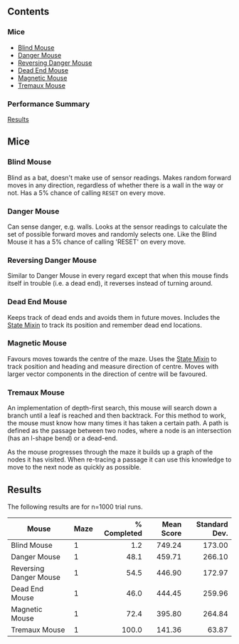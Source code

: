 ## Contents

### Mice

- [Blind Mouse](#blind-mouse)
- [Danger Mouse](#danger-mouse)
- [Reversing Danger Mouse](#reversing-danger-mouse)
- [Dead End Mouse](#dead-end-mouse)
- [Magnetic Mouse](#magnetic-mouse)
- [Tremaux Mouse](#tremaux-mouse)

### Performance Summary

[Results](#results)

## Mice

### Blind Mouse

Blind as a bat, doesn't make use of sensor readings. Makes random forward moves in any direction, regardless of whether there is a wall in the way or not. Has a 5% chance of calling `RESET` on every move.

### Danger Mouse

Can sense danger, e.g. walls. Looks at the sensor readings to calculate the set of possible forward moves and randomly selects
one. Like the Blind Mouse it has a 5% chance of calling 'RESET' on every move.

### Reversing Danger Mouse

Similar to Danger Mouse in every regard except that when this mouse finds itself in trouble (i.e. a dead end), it
reverses instead of turning around.

### Dead End Mouse

Keeps track of dead ends and avoids them in future moves. Includes the [State Mixin](mixins/README.md#state-mixin) to track its position and remember dead end locations.

### Magnetic Mouse

Favours moves towards the centre of the maze. Uses the [State Mixin](mixins/README.md#state-mixin) to track position and
heading and measure direction of centre. Moves with larger vector components in the direction of centre will be favoured.

### Tremaux Mouse

An implementation of depth-first search, this mouse will search down a branch until a leaf is reached and then
backtrack. For this method to work, the mouse must know how many times it has taken a certain path. A path is defined as
the passage between two nodes, where a node is an intersection (has an l-shape bend) or a dead-end.

As the mouse progresses through the maze it builds up a graph of the nodes it has visited. When re-tracing a passage it
can use this knowledge to move to the next node as quickly as possible.

## Results

The following results are for n=1000 trial runs.

| Mouse                   | Maze  | % Completed   | Mean Score  | Standard Dev.   |
| ----------------------- | ----- | ------------: | ----------: | --------------: |
| Blind Mouse             | 1     | 1.2           | 749.24      | 173.00          |
| Danger Mouse            | 1     | 48.1          | 459.71      | 266.10          |
| Reversing Danger Mouse  | 1     | 54.5          | 446.90      | 172.97          | 
| Dead End Mouse          | 1     | 46.0          | 444.45      | 259.96          |
| Magnetic Mouse          | 1     | 72.4          | 395.80      | 264.84          |
| Tremaux Mouse           | 1     | 100.0         | 141.36      | 63.87           |

